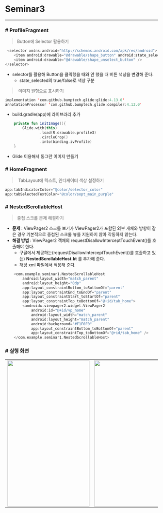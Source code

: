 # Seminar3
--- 
### # ProfileFragment 
> Button에 Selector 활용하기 
``` kotlin
 <selector xmlns:android="http://schemas.android.com/apk/res/android">
    <item android:drawable="@drawable/shape_button" android:state_selected="true"/>
    <item android:drawable="@drawable/shape_unselect_button" />
</selector>
```
+ selector를 활용해 Button을 클릭했을 때와 안 했을 때 버튼 색상을 변경해 준다. 
    + state_selected의 true/false로 색상 구분 
 

> 이미지 원형으로 표시하기 
``` kotlin
implementation 'com.github.bumptech.glide:glide:4.13.0'
annotationProcessor 'com.github.bumptech.glide:compiler:4.13.0'
```
+ build.gradle(app)에 라이브러리 추가
 
``` kotlin
    private fun initImage(){
        Glide.with(this)
                .load(R.drawable.profile3)
                .circleCrop()
                .into(binding.ivProfile)
    }
```
+ Glide 이용해서 동그란 이미지 만들기 
 
### # HomeFragment 
> TabLayout에 텍스트, 인디케이터 색상 설정하기 
``` kotlin
app:tabIndicatorColor="@color/selector_color"
app:tabSelectedTextColor="@color/sopt_main_purple"
```

### # NestedScrollableHost
> 중첩 스크롤 문제 해결하기 
+ __문제__ : ViewPager2 스크롤 보기가 ViewPager2가 포함된 외부 개체와 방향이 같은 경우 기본적으로 중첩된 스크롤 뷰를 지원하지 않아 작동하지 않는다. 
 
+ __해결 방법__ : ViewPager2 객체의 requestDisallowInterceptTouchEvent()를 호출해야 한다. 
    + 구글에서 제공하는(requestDisallowInterceptTouchEvent()를 호출하고 있는) __NestedScrollableHost.kt__ 를 추가해 준다. 
    + 해당 xml 파일에서 적용해 준다. 
``` kotlin
    <com.example.seminar1.NestedScrollableHost
        android:layout_width="match_parent"
        android:layout_height="0dp"
        app:layout_constraintBottom_toBottomOf="parent"
        app:layout_constraintEnd_toEndOf="parent"
        app:layout_constraintStart_toStartOf="parent"
        app:layout_constraintTop_toBottomOf="@+id/tab_home">
        <androidx.viewpager2.widget.ViewPager2
            android:id="@+id/vp_home"
            android:layout_width="match_parent"
            android:layout_height="match_parent"
            android:background="#F1F0F0"
            app:layout_constraintBottom_toBottomOf="parent"
            app:layout_constraintTop_toBottomOf="@+id/tab_home" />
    </com.example.seminar1.NestedScrollableHost>
```
### # 실행 화면 

<table>
  <tr>
    <td><img src="https://user-images.githubusercontent.com/62695395/167148577-1563c1de-142c-471b-9134-06410c4efe69.gif" width="270" height="480" /></td><td><img src="https://user-images.githubusercontent.com/62695395/167148688-7e54e6ff-e39e-4ac9-9852-6da97a8d8e3a.gif"  width="270" height="480" /></td>
  <tr>
</table>
                                                                                                                         

                                                                                                                                         
